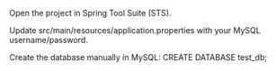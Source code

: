 Open the project in Spring Tool Suite (STS).

Update src/main/resources/application.properties with your MySQL username/password.

Create the database manually in MySQL:
CREATE DATABASE test_db;

